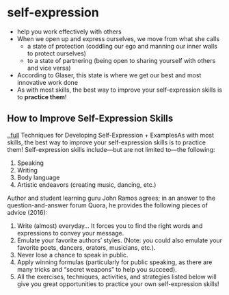 # self-expression

- help you work effectively with others
- When we open up and express ourselves, we move from what she calls
  - a state of protection (coddling our ego and manning our inner walls to protect ourselves)
  - to a state of partnering (being open to sharing yourself with others and vice versa)
- According to Glaser, this state is where we get our best and most innovative work done
- As with most skills, the best way to improve your self-expression skills is to **practice them**!

## How to Improve Self-Expression Skills
[..full](https://positivepsychology.com/self-expression/)
Techniques for Developing Self-Expression + ExamplesAs with most skills, the best way to improve your self-expression skills is to practice them! Self-expression skills include—but are not limited to—the following:

1. Speaking
2. Writing
3. Body language
4. Artistic endeavors (creating music, dancing, etc.)
 
Author and student learning guru John Ramos agrees; in an answer to the question-and-answer forum Quora, he provides the following pieces of advice (2016):

1. Write (almost) everyday… It forces you to find the right words and expressions to convey your message.
2. Emulate your favorite authors’ styles. (Note: you could also emulate your favorite poets, dancers, orators, musicians, etc.).
3. Never lose a chance to speak in public.
4. Apply winning formulas (particularly for public speaking, as there are many tricks and “secret weapons” to help you succeed).
5. All the exercises, techniques, activities, and strategies listed below will give you great opportunities to practice your own self-expression skills!

